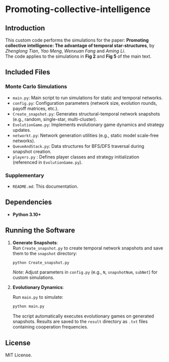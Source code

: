 # Promoting-collective-intelligence

## Introduction

This custom code performs the simulations for the paper: **Promoting collective intelligence: The advantage of temporal star-structures**, by *Zhenglong Tian*, *Yao Meng*, *Wenxuan Fang* and *Aming Li*.  
The code applies to the simulations in **Fig 2** and **Fig 5** of the main text. 

## Included Files

### Monte Carlo Simulations
- `main.py`: Main script to run simulations for static and temporal networks.  
- `config.py`: Configuration parameters (network size, evolution rounds, payoff matrices, etc.).  
- `Create_snapshot.py`: Generates structural-temporal network snapshots (e.g., random, single-star, multi-cluster).  
- `EvolutionGame.py`: Implements evolutionary game dynamics and strategy updates.  
- `networkt.py`: Network generation utilities (e.g., static model scale-free networks).  
- `QueueAndStack.py`: Data structures for BFS/DFS traversal during snapshot creation.  
- `players.py` : Defines player classes and strategy initialization (referenced in `EvolutionGame.py`).  

### Supplementary

- `README.md`: This documentation.  

## Dependencies

- **Python 3.10+**  
## Running the Software
1. **Generate Snapshots**:  
   Run `Create_snapshot.py` to create temporal network snapshots and save them to the `snapshot` directory:  

   ```bash
   python Create_snapshot.py
   ```
   *Note*: Adjust parameters in `config.py` (e.g., `N`, `snapshotNum`, `subNet`) for custom simulations.  

2. **Evolutionary Dynamics**:  

   Run `main.py` to simulate:  

   ```bash
   python main.py
   ```

   The script automatically executes evolutionary games on generated snapshots. Results are saved to the `result` directory as `.txt` files containing cooperation frequencies.  

## License  
MIT License. 